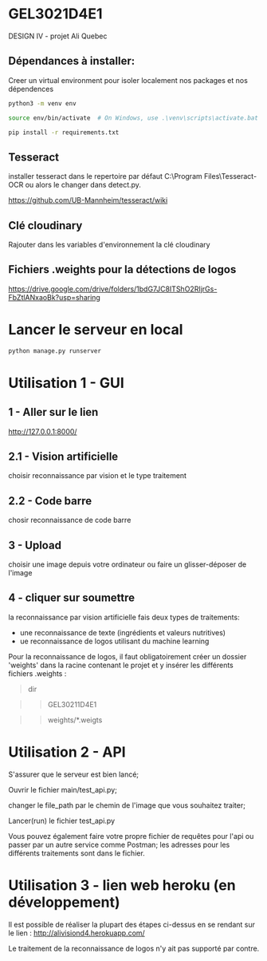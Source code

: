 # GEL3021D4E1
DESIGN IV - projet Ali Quebec

## Dépendances à installer: 
Creer un virtual environment pour isoler localement nos packages et nos dépendences
``` bash
python3 -m venv env
```
``` bash
source env/bin/activate  # On Windows, use .\venv\scripts\activate.bat
```
```bash
pip install -r requirements.txt
```
## Tesseract
installer tesseract dans le repertoire par défaut C:\Program Files\Tesseract-OCR ou alors le changer dans detect.py.

https://github.com/UB-Mannheim/tesseract/wiki

## Clé cloudinary
Rajouter dans les variables d'environnement la clé cloudinary 
## Fichiers .weights pour la détections de logos
https://drive.google.com/drive/folders/1bdG7JC8ITShO2RIjrGs-FbZtlANxaoBk?usp=sharing

# Lancer le serveur en local
```bash
python manage.py runserver
```

# Utilisation 1 - GUI

## 1 - Aller sur le lien
http://127.0.0.1:8000/

## 2.1 - Vision artificielle
choisir reconnaissance par vision et le type traitement
## 2.2 - Code barre
chosir reconnaissance de code barre
## 3 - Upload
choisir une image depuis votre ordinateur ou faire un glisser-déposer de l'image
## 4 - cliquer sur soumettre
la reconnaissance par vision artificielle fais deux types de traitements:
- une reconnaissance de texte (ingrédients et valeurs nutritives)
- ue reconnaissance de logos utilisant du machine learning

Pour la reconnaissance de logos, il faut obligatoirement créer un dossier 'weights' dans la racine contenant le projet et y insérer les différents fichiers .weights :
> dir  
  
  >> GEL30211D4E1
  
  >> weights/*.weigts

  
# Utilisation 2 - API
S'assurer que le serveur est bien lancé;

Ouvrir le fichier main/test_api.py;

changer le file_path par le chemin de l'image que vous souhaitez traiter;

Lancer(run) le fichier test_api.py

Vous pouvez également faire votre propre fichier de requêtes pour l'api ou passer par un autre service comme Postman; les adresses pour les différents traitements sont dans le fichier.


# Utilisation 3 - lien web heroku (en développement)
Il est possible de réaliser la plupart des étapes ci-dessus en se rendant sur le lien : http://alivisiond4.herokuapp.com/

Le traitement de la reconnaissance de logos n'y ait pas supporté par contre.

